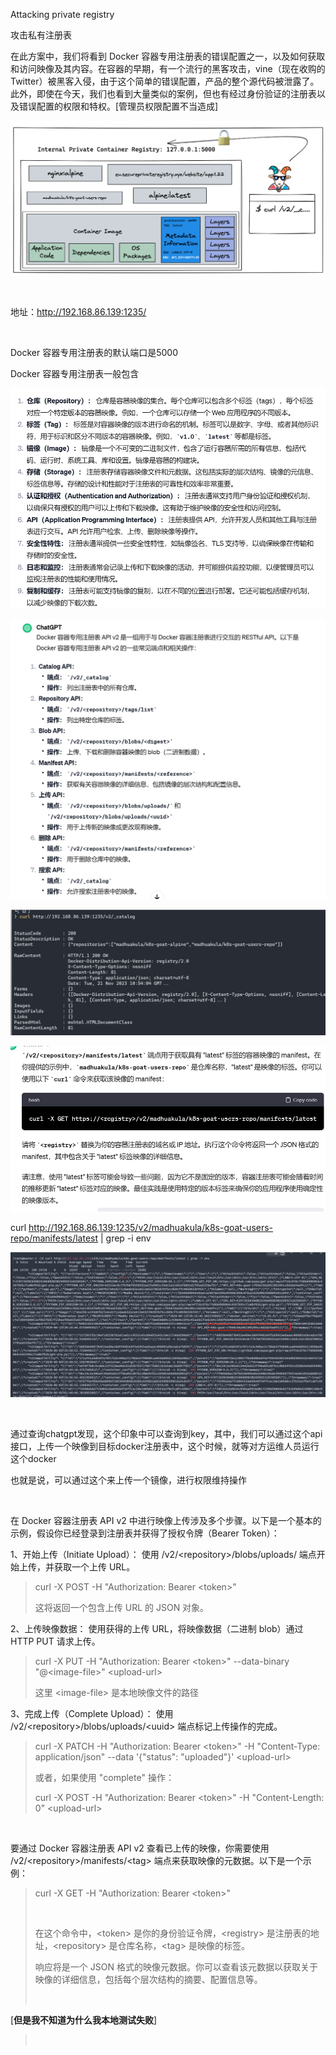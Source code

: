 Attacking private registry

攻击私有注册表

在此方案中，我们将看到 Docker 容器专用注册表的错误配置之一，以及如何获取和访问映像及其内容。在容器的早期，有一个流行的黑客攻击，vine（现在收购的Twitter）被黑客入侵，由于这个简单的错误配置，产品的整个源代码被泄露了。此外，即使在今天，我们也看到大量类似的案例，但也有经过身份验证的注册表以及错误配置的权限和特权。\[管理员权限配置不当造成\]

![image-20231121193819710](./assets/image-20231121193819710.png)

 

地址：http://192.168.86.139:1235/

 

Docker 容器专用注册表的默认端口是5000

Docker 容器专用注册表一般包含

![image-20231121193827671](./assets/image-20231121193827671.png)

![image-20231121193832079](./assets/image-20231121193832079.png)

![image-20231121193835747](./assets/image-20231121193835747.png)

![image-20231121193839990](./assets/image-20231121193839990.png)

curl <http://192.168.86.139:1235/v2/madhuakula/k8s-goat-users-repo/manifests/latest> \| grep -i env

![image-20231121193855562](./assets/image-20231121193855562.png)

 

通过查询chatgpt发现，这个印象中可以查询到key，其中，我们可以通过这个api接口，上传一个映像到目标docker注册表中，这个时候，就等对方运维人员运行这个docker

也就是说，可以通过这个来上传一个镜像，进行权限维持操作

 

在 Docker 容器注册表 API v2 中进行映像上传涉及多个步骤。以下是一个基本的示例，假设你已经登录到注册表并获得了授权令牌（Bearer Token）：

1、开始上传（Initiate Upload）： 使用 /v2/\<repository\>/blobs/uploads/ 端点开始上传，并获取一个上传 URL。

> curl -X POST -H "Authorization: Bearer \<token\>"
>
> 这将返回一个包含上传 URL 的 JSON 对象。

2、上传映像数据： 使用获得的上传 URL，将映像数据（二进制 blob）通过 HTTP PUT 请求上传。

> curl -X PUT -H "Authorization: Bearer \<token\>" --data-binary "@\<image-file\>" \<upload-url\>
>
> 这里 \<image-file\> 是本地映像文件的路径

3、完成上传（Complete Upload）： 使用 /v2/\<repository\>/blobs/uploads/\<uuid\> 端点标记上传操作的完成。

> curl -X PATCH -H "Authorization: Bearer \<token\>" -H "Content-Type: application/json" --data '{"status": "uploaded"}' \<upload-url\>
>
> 或者，如果使用 "complete" 操作：
>
> curl -X POST -H "Authorization: Bearer \<token\>" -H "Content-Length: 0" \<upload-url\>

 

要通过 Docker 容器注册表 API v2 查看已上传的映像，你需要使用 /v2/\<repository\>/manifests/\<tag\> 端点来获取映像的元数据。以下是一个示例：

> curl -X GET -H "Authorization: Bearer \<token\>"
>
>  
>
> 在这个命令中，\<token\> 是你的身份验证令牌，\<registry\> 是注册表的地址，\<repository\> 是仓库名称，\<tag\> 是映像的标签。
>
> 响应将是一个 JSON 格式的映像元数据。你可以查看该元数据以获取关于映像的详细信息，包括每个层次结构的摘要、配置信息等。
>
>  

\[**但是我不知道为什么我本地测试失败**\]

>  
